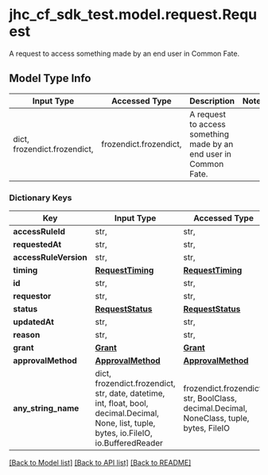 # jhc_cf_sdk_test.model.request.Request

A request to access something made by an end user in Common Fate.

## Model Type Info
Input Type | Accessed Type | Description | Notes
------------ | ------------- | ------------- | -------------
dict, frozendict.frozendict,  | frozendict.frozendict,  | A request to access something made by an end user in Common Fate. | 

### Dictionary Keys
Key | Input Type | Accessed Type | Description | Notes
------------ | ------------- | ------------- | ------------- | -------------
**accessRuleId** | str,  | str,  |  | 
**requestedAt** | str,  | str,  |  | 
**accessRuleVersion** | str,  | str,  |  | 
**timing** | [**RequestTiming**](RequestTiming.md) | [**RequestTiming**](RequestTiming.md) |  | 
**id** | str,  | str,  |  | 
**requestor** | str,  | str,  |  | 
**status** | [**RequestStatus**](RequestStatus.md) | [**RequestStatus**](RequestStatus.md) |  | 
**updatedAt** | str,  | str,  |  | 
**reason** | str,  | str,  |  | [optional] 
**grant** | [**Grant**](Grant.md) | [**Grant**](Grant.md) |  | [optional] 
**approvalMethod** | [**ApprovalMethod**](ApprovalMethod.md) | [**ApprovalMethod**](ApprovalMethod.md) |  | [optional] 
**any_string_name** | dict, frozendict.frozendict, str, date, datetime, int, float, bool, decimal.Decimal, None, list, tuple, bytes, io.FileIO, io.BufferedReader | frozendict.frozendict, str, BoolClass, decimal.Decimal, NoneClass, tuple, bytes, FileIO | any string name can be used but the value must be the correct type | [optional]

[[Back to Model list]](../../README.md#documentation-for-models) [[Back to API list]](../../README.md#documentation-for-api-endpoints) [[Back to README]](../../README.md)

